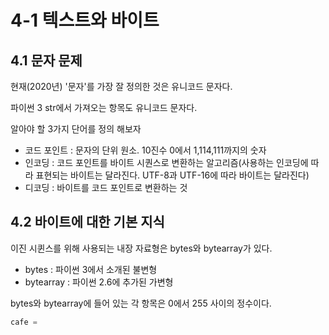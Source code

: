 # 4-1 텍스트와 바이트

## 4.1 문자 문제

현재(2020년) '문자'를 가장 잘 정의한 것은 유니코드 문자다.

파이썬 3 str에서 가져오는 항목도 유니코드 문자다.

알아야 할 3가지 단어를 정의 해보자

- 코드 포인트 : 문자의 단위 원소. 10진수 0에서 1,114,111까지의 숫자
- 인코딩 : 코드 포인트를 바이트 시퀀스로 변환하는 알고리즘(사용하는 인코딩에 따라 표현되는 바이트는 달라진다. UTF-8과 UTF-16에 따라 바이트는 달라진다)
- 디코딩 : 바이트를 코드 포인트로 변환하는 것

## 4.2 바이트에 대한 기본 지식

이진 시퀸스를 위해 사용되는 내장 자료형은 bytes와 bytearray가 있다.

- bytes : 파이썬 3에서 소개된 불변형
- bytearray : 파이썬 2.6에 추가된 가변형

bytes와 bytearray에 들어 있는 각 항목은 0에서 255 사이의 정수이다.

```python
cafe = 
```
